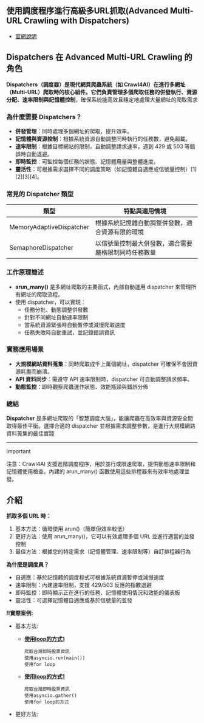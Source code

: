 ## 使用調度程序進行高級多URL抓取(Advanced Multi-URL Crawling with Dispatchers)

- [官網說明](https://docs.crawl4ai.com/advanced/multi-url-crawling/)

## Dispatchers 在 Advanced Multi-URL Crawling 的角色

**Dispatchers（調度器）**是現代網頁爬蟲系統（如 Crawl4AI）在進行多網址（Multi-URL）爬取時的核心組件。它們負責管理多個爬取任務的**併發執行、資源分配、速率限制與記憶體控制**，確保系統能高效且穩定地處理大量網址的爬取需求

### 為什麼需要 Dispatchers？

- **併發管理**：同時處理多個網址的爬取，提升效率。
- **記憶體與資源控制**：根據系統資源自動調整同時執行的任務數，避免超載。
- **速率限制**：根據目標網站的限制，自動調整請求速率，遇到 429 或 503 等錯誤時自動退避。
- **即時監控**：可監控每個任務的狀態、記憶體用量與整體進度。
- **靈活性**：可根據需求選擇不同的調度策略（如記憶體自適應或信號量控制）[1][2][3][4]。

### 常見的 Dispatcher 類型

| 類型                     | 特點與適用情境                                      |
|--------------------------|----------------------------------------------------|
| MemoryAdaptiveDispatcher | 根據系統記憶體自動調整併發數，適合資源有限的環境      |
| SemaphoreDispatcher      | 以信號量控制最大併發數，適合需要嚴格限制同時任務數量  |

### 工作原理簡述

- **arun_many()** 是多網址爬取的主要函式，內部自動運用 dispatcher 來管理所有網址的爬取流程。
- 使用 dispatcher，可以實現：
  - 任務分批、動態調整併發數
  - 針對不同網址自動速率限制
  - 當系統資源緊張時自動暫停或減慢爬取速度
  - 任務失敗時自動重試，並記錄錯誤資訊

### 實務應用場景

- **大規模網站資料蒐集**：同時爬取成千上萬個網址，dispatcher 可確保不會因資源耗盡而崩潰。
- **API 資料同步**：需遵守 API 速率限制時，dispatcher 可自動調整請求頻率。
- **動態監控**：即時觀察爬蟲運作狀態、效能瓶頸與錯誤分佈

### 總結

**Dispatcher** 是多網址爬取的「智慧調度大腦」，能讓爬蟲在高效率與資源安全間取得最佳平衡。選擇合適的 dispatcher 並根據需求調整參數，是進行大規模網路資料蒐集的最佳實踐

---

> [!IMPORTANT]
> 注意：Crawl4AI 支援進階調度程序，用於並行或限速爬取，提供動態速率限制和記憶體使用檢查。內建的 arun_many() 函數使用這些排程器來有效率地處理並發。

## 介紹

**抓取多個 URL 時：**  

1. 基本方法：循環使用 arun()（簡單但效率較低）
2. 更好方法：使用 arun_many()，它可以有效處理多個 URL 並進行適當的並發控制
3. 最佳方法：根據您的特定需求（記憶體管理、速率限制等）自訂排程器行為


**為什麼是調度員？**

- 自適應：基於記憶體的調度程式可根據系統資源暫停或減慢速度
- 速率限制：內建速率限制，支援 429/503 反應的指數退避
- 即時監控：即時顯示正在進行的任務、記憶體使用情況和效能的儀表板
- 靈活性：可選擇記憶體自適應或基於信號量的並發

**‼️實際案例:**

- 基本方法:
	- [**使用loop的方式1**](./lesson1_爬取台灣即時股票資訊_loop方式.py)
		
		```
		爬取台灣即時股票資訊
		使用asyncio.run(main())
		使用for loop
		```
		
	- [**使用loop的方式1**](./lesson2_爬取台灣即時股票資訊_async方式.py)

		```
		爬取台灣即時股票資訊
		使用asyncio.gather()
		使用for loop的方式
		```
			
- 更好方法:
